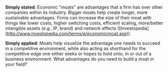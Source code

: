 **Simply stated**: Economic "moats" are advantages that a firm has over other companies within its industry. Bigger moats help create longer, more sustainable advantages. Firms can increase the size of their moat with things like lower costs, higher switching costs, efficient scaling, more/better intangible assets (*e.g.*, IP, brand) and network effects ([Investopedia] (http://www.investopedia.com/terms/e/economicmoat.asp)).

**Simply applied**: Moats help visualize the advantage one needs to succeed in a competitive environment, while also acting as shorthand for the competitive edge one either seeks or hopes to hold onto, in or out of a business environment. What advantages do you need to build a moat in your field?
